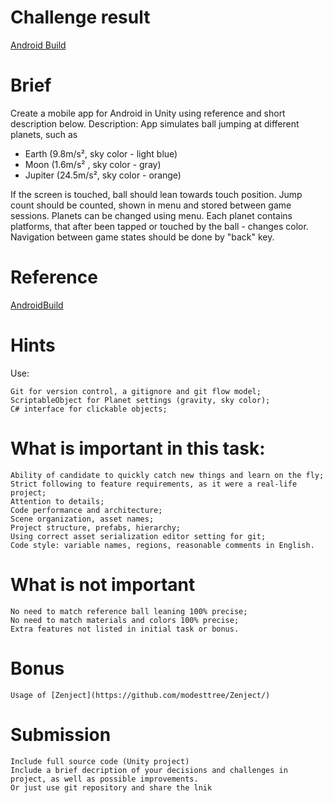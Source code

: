 # Challenge result
[Android Build](https://developer.cloud.unity3d.com/share/W1xJPdM37f)

# Brief

Create a mobile app for Android in Unity using reference and short description below. 
Description: App simulates ball jumping at different planets, such as
* Earth (9.8m/s²,  sky color - light blue)
* Moon (1.6m/s² , sky color - gray)
* Jupiter (24.5m/s², sky color - orange)


If the screen is touched, ball should lean towards touch position. Jump count should be counted, shown in menu and stored between game sessions. Planets can be changed using menu. Each planet contains platforms, that after been tapped or touched by the ball - changes color. Navigation between game states should be done by "back" key.

# Reference
  [AndroidBuild](https://github.com/Tokatak/Test-task/raw/master/Builds/DevChallenge.apk)


# Hints
Use:

    Git for version control, a gitignore and git flow model;
    ScriptableObject for Planet settings (gravity, sky color);
    C# interface for clickable objects;
    

# What is important in this task:

    Ability of candidate to quickly catch new things and learn on the fly;
    Strict following to feature requirements, as it were a real-life project;
    Attention to details;
    Code performance and architecture;
    Scene organization, asset names;
    Project structure, prefabs, hierarchy;
    Using correct asset serialization editor setting for git;
    Code style: variable names, regions, reasonable comments in English.
    
# What is not important

    No need to match reference ball leaning 100% precise;
    No need to match materials and colors 100% precise;
    Extra features not listed in initial task or bonus.


# Bonus 
    
    Usage of [Zenject](https://github.com/modesttree/Zenject/)
    
# Submission

    Include full source code (Unity project)
    Include a brief decription of your decisions and challenges in project, as well as possible improvements.
    Or just use git repository and share the lnik
    
